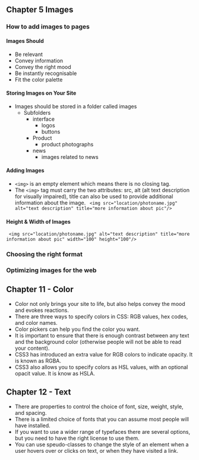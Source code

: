 

## Chapter 5 Images

### How to add images to pages
#### Images Should
  * Be relevant
  * Convey information
  * Convey the right mood
  * Be instantly recognisable
  * Fit the color palette

#### Storing Images on Your Site
  * Images should be stored in a folder called images
    * Subfolders
      * interface
        - logos
        - buttons
      * Product
        - product photographs
      * news
        - images related to news 

#### Adding Images
  - `<img>` is an empty element which means there is no closing tag.
  - The `<img>` tag must carry the two attributes: src, alt (alt text description for visually impaired), title can also be used to provide additional information about the image. 
  ` <img src="location/photoname.jpg" alt="text description" title="more information about pic"/>`

#### Height & Width of Images 
 ` <img src="location/photoname.jpg" alt="text description" title="more information about pic" width="100" height="100"/>`

### Choosing the right format
### Optimizing images for the web

## Chapter 11 - Color
- Color not only brings your site to life, but also helps convey the mood and evokes reactions. 
- There are three ways to specify colors in CSS:  RGB values, hex codes, and color names. 
- Color pickers can help you find the color you want.
- It is important to ensure that there is enough contrast between any text and the background color (otherwise people will not be able to read your content).
- CSS3 has introduced an extra value for RGB colors to indicate opacity.  It is known as RGBA.
- CSS3 also allows you to specify colors as HSL values, with an optional opacit value.  It is know as HSLA. 

## Chapter 12 - Text
- There are properties to control the choice of font, size, weight, style, and spacing. 
- There is a limited choice of fonts that you can assume most people will have installed. 
- If you want to use a wider range of typefaces there are several options, but you need to have the right license to use them. 
- You can use speudo-classes to change the style of an element when a user hovers over or clicks on text, or when they have visited a link. 
